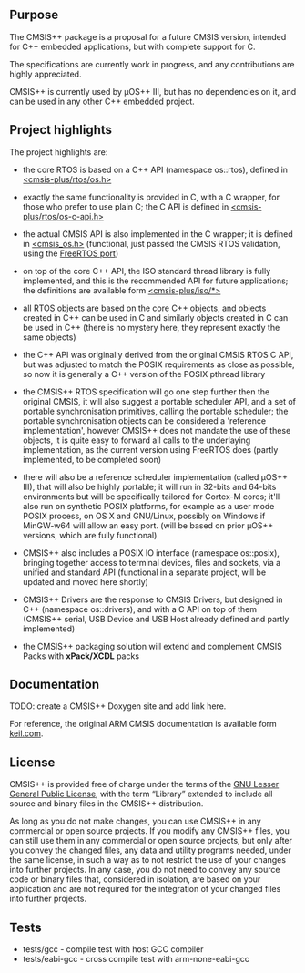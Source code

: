 ## Purpose

The CMSIS++ package is a proposal for a future CMSIS version, intended for C++ embedded applications, but with complete support for C.

The specifications are currently work in progress, and any contributions are highly appreciated.

CMSIS++ is currently used by µOS++ III, but has no dependencies on it, and can be used in any other C++ embedded project.

## Project highlights

The project highlights are:

- the core RTOS is based on a C++ API (namespace os::rtos), defined in [<cmsis-plus/rtos/os.h>](https://github.com/micro-os-plus/cmsis-plus/blob/xpack/include/cmsis-plus/rtos/os.h)

- exactly the same functionality is provided in C, with a C wrapper, for those who prefer to use plain C; the C API is defined in [<cmsis-plus/rtos/os-c-api.h>](https://github.com/micro-os-plus/cmsis-plus/blob/xpack/include/cmsis-plus/rtos/os-c-api.h)

- the actual CMSIS API is also implemented in the C wrapper; it is defined in [<cmsis_os.h>](https://github.com/micro-os-plus/cmsis-plus/blob/xpack/include/cmsis-plus/legacy/cmsis_os.h) (functional, just passed the CMSIS RTOS validation, using the [FreeRTOS port](https://github.com/xpacks/freertos/blob/xpack/cmsis-plus/include/cmsis-plus/rtos/port/os-inlines.h))

- on top of the core C++ API, the ISO standard thread library is fully implemented, and this is the recommended API for future applications; the definitions are available form [<cmsis-plus/iso/*>](https://github.com/micro-os-plus/cmsis-plus/tree/xpack/include/cmsis-plus/iso)

- all RTOS objects are based on the core C++ objects, and objects created in C++ can be used in C and similarly objects created in C can be used in C++ (there is no mystery here, they represent exactly the same objects)

- the C++ API was originally derived from the original CMSIS RTOS C API, but was adjusted to match the POSIX requirements as close as possible, so now it is generally a C++ version of the POSIX pthread library

- the CMSIS++ RTOS specification will go one step further then the original CMSIS, it will also suggest a portable scheduler API, and a set of portable synchronisation primitives, calling the portable scheduler; the portable synchronisation objects can be considered a 'reference implementation', however CMSIS++ does not mandate the use of these objects, it is quite easy to forward all calls to the underlaying implementation, as the current version using FreeRTOS does (partly implemented, to be completed soon)

- there will also be a reference scheduler implementation (called µOS++ III), that will also be highly portable; it will run in 32-bits and 64-bits environments but will be specifically tailored for Cortex-M cores; it'll also run on synthetic POSIX platforms, for example as a user mode POSIX process, on OS X and GNU/Linux, possibly on Windows if MinGW-w64 will allow an easy port. (will be based on prior µOS++ versions, which are fully functional)

- CMSIS++ also includes a POSIX IO interface (namespace os::posix), bringing together access to terminal devices, files and sockets, via a unified and standard API (functional in a separate project, will be updated and moved here shortly)

- CMSIS++ Drivers are the response to CMSIS Drivers, but designed in C++ (namespace os::drivers), and with a C API on top of them (CMSIS++ serial, USB Device and USB Host already defined and partly implemented)

- the CMSIS++ packaging solution will extend and complement CMSIS Packs with **xPack/XCDL** packs

## Documentation

TODO: create a CMSIS++ Doxygen site and add link here.

For reference, the original ARM CMSIS documentation is available form 
[keil.com](http://www.keil.com/pack/doc/CMSIS/General/html/index.html).

## License

CMSIS++ is provided free of charge under the terms of the [GNU Lesser General Public License](http://www.gnu.org/licenses/lgpl.html), with the term “Library” extended to include all source and binary files in the CMSIS++ distribution.

As long as you do not make changes, you can use CMSIS++ in any commercial or open source projects. If you modify any CMSIS++ files, you can still use them in any commercial or open source projects, but only after you convey the changed files, any data and utility programs needed, under the same license, in such a way as to not restrict the use of your changes into further projects. In any case, you do not need to convey any source code or binary files that, considered in isolation, are based on your application and are not required for the integration of your changed files into further projects.

## Tests

* tests/gcc - compile test with host GCC compiler
* tests/eabi-gcc - cross compile test with arm-none-eabi-gcc


